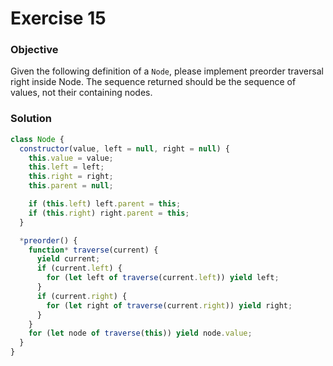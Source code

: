 # Exercise 15

### Objective

Given the following definition of a `Node`, please implement preorder traversal right inside Node. The sequence returned should be the sequence of values, not their containing nodes.

### Solution

```javascript
class Node {
  constructor(value, left = null, right = null) {
    this.value = value;
    this.left = left;
    this.right = right;
    this.parent = null;

    if (this.left) left.parent = this;
    if (this.right) right.parent = this;
  }

  *preorder() {
    function* traverse(current) {
      yield current;
      if (current.left) {
        for (let left of traverse(current.left)) yield left;
      }
      if (current.right) {
        for (let right of traverse(current.right)) yield right;
      }
    }
    for (let node of traverse(this)) yield node.value;
  }
}
```
